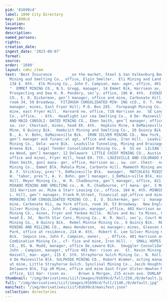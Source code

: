 ```yaml
---
pid: '01699cd'
label: 1890 City Directory
key: 1890cd
location: 
keywords: 
description: 
named_persons: 
rights: 
creation_date: 
ingest_date: '2023-08-07'
format: 
source: 
order: '1699'
layout: cmhc_item
text: 'Best Insurance        _on the market, Steel & Van Valkenburg Bowen Bk  MIN  278  MIN     Elgin
  Mining aud Smelting Co., office, Elgin Smelter.  Eli Mining and Land Co., office,
  138 E. 6th.  Elk Mining Co., John F. Campion, man- ager, office, 401 Harrisou av.
  °  EMMET MINING CO., N.S. Gregg, maoager, 14 Emmet Bik, Harrieon av, cor. 5th.  Hureka
  Prospecting and Daa H. R. Pendery, sec’y, office, 106 W. 4th.  EVENING STAR MINING
  CO., E. D. Dickerman, gen’] manager, office and mine, Carbonate Hill; New York office,
  room 34, 58 Broadway.  FITZHUGH CONSOLIDATED MIN- ING cCO., O. T. Hungerford, gen’l
  manager, mines, East Fryer Hill; P.O. Box 285.  Forepaugh Mining Co., office and
  mine, east Fryer Hill.  Harvard ne, office, 718 Harrison av.  SE Long & Derry Mining
  Co., office,  - 6th.  Headlight Ler cea Smelting Co., 4 De- Maineville Bik,  HENRIETT
  AND MAID CONSOLI- DATED MINING CO., Eben Smith, gen’l manager, office, Harmaon av.,
  sw. cor. Chestaut, mines, head EK. 4th.  Hopkins Mine, 4 DeMaineville Bik.  Humboldt
  Mine, 6 Quincy Bik.  Hambcict Mining and Smelting Co., 26 Quincy Bik.  Hussey [Lucy
  B., A. V. Bohn, DeMaineville Bik.  IRON SILVER MINING CO., New York, Waldemar Arens,
  gen’l manager and financ:al agt, office and mine, Iron Hill.  Leadville Consolidated
  Mining Co., Dela- ware Bik.  Leadville Tunneling, Mining and Drainage Co., office,
  Breene Bik.  Legal Tender Consolidated Mining Co., 6  SS ee  LILIAN INING CO.,  as
  ea Wood, gen’] manager, 12 Delaware  LITTLE CHIEF MINING CO., Austin Blakey, agt,
  office and mines, Fryer Hill, head EH. 7th. LOUISVILLE AND COLORADO NO. 2 MINES,
  Eben Smith, gon] mana- ger, office, Harrison av., sw. cor. Chest-  nut. Lucky Joe
  Mining Co., Emmet Blk. Mahala Mine, Carbonte Hill. Mammoth Mining and Milling Co.,
  B. F. Stickley, pres''t, DeMaineville Blk.  manager,  MATCHLESS MINING CO., H. A.
  W. ‘tabor, pres’t, A. V. Bohn, gen’] manager, 1_DeMain~ville Blk, mine, Kast Sryer
  Hill. Meyer Mining Co., W. R. Chadbourne, gen’l manager, office, 821 Harrison av
  MIKADO MINING AND SMELTING co., W. R. Chadbourne, n°] mana- ger, 3 Manhattan Bik,
  321 Harrison av. Mike & Starr Leasing Co., office, 104 W. 4th. MINNIE MINE, Charles
  L. Hill, gen’! manager, Frank M.Street, financial agt,office and mine, Iron Hill.
  MORNING STAR CONSOLIDATED MINING CO., E. D. Dickerman, gen''i  manager, office aud
  mine, Carbonate Hii, ew York office, room 34, 53 Broadway.  New England Gold and
  Silver Mining Co., John F. Campion, manager, office, 401 Harrison av.  New Pittsburgh
  Mining Co., mines, Fryer and Yankee Hille.  Niles and Au: ta Mines, Carbonate Hill,
  head E. 3d,  North Star Cons, Mining Co., W. R. Hail, sec’y, Court House.  Pyreeness
  Mining Co., 6 Quincy Bik.  Rebel Minnie Mining Co., 6 Quincy Bik.  REED NATIONAL
  MINING AND MILLING CO., Amos Henderson,  mi manager; mines, Gleason Galch, ennessee
  Park, office at residence, 214 W. 6th.  Robert E. Lee Silver Mining Co., 14  Quincy
  Bik.  Sequin ine, John F. Campion, owner,  _, Office, 401 Harrison av.  Silver Cord
  Combination Mining Co., cf- fice and mine, Iron Hill. :  SMALL HOPES CONSOLIDATED  MINING
  CO., 8S. W. Mudd, manager, office De,saware Bik.  Smuggler Consolidated Mining Co.,
  John . Campion, manager, office 401 Har- rison av.  St. Kevin Mining Co., G. L.
  Hassell, man- ager, 115 E. Sth. Strayhorse Gulch Mining Co.. N. Rollins.  res’t,
  4 De Maineville Blk. SULPHIDE MINING CO., Robert Wimmer, acting manager, of- fice
  at mine, Little Strayhorse Gulch. Synclinal Mining Co., Jaccb Houghton, res’t, office.
  Delaware Blk, Tip eR Mine, office and mine East Fryer Ulster-Newton Mining Co.,
  office, $11 Har- rison av.     Brown & Morgan, 215 ecson ave. DUNLAP HATS       '
thumbnail: "/img/derivatives/iiif/images/01699cd/full/250,/0/default.jpg"
full: "/img/derivatives/iiif/images/01699cd/full/1140,/0/default.jpg"
manifest: "/img/derivatives/iiif/01699cd/manifest.json"
collection: directories
---
```

